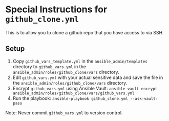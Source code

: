 # Special Instructions for `github_clone.yml`

This is to allow you to clone a github repo that you have access to via SSH.

## Setup
1. Copy `github_vars_template.yml` in the `ansible_admin/templates` directory to `github_vars.yml` in the `ansible_admin/roles/github_clone/vars` directory.
2. Edit `github_vars.yml` with your actual sensitive data and save the file in the `ansible_admin/roles/github_clone/vars` directory.
3. Encrypt `github_vars.yml` using Ansible Vault:
`ansible-vault encrypt ansible_admin/roles/github_clone/vars/github_vars.yml`
4. Run the playbook:
`ansible-playbook github_clone.yml --ask-vault-pass`

Note: Never commit `github_vars.yml` to version control.
